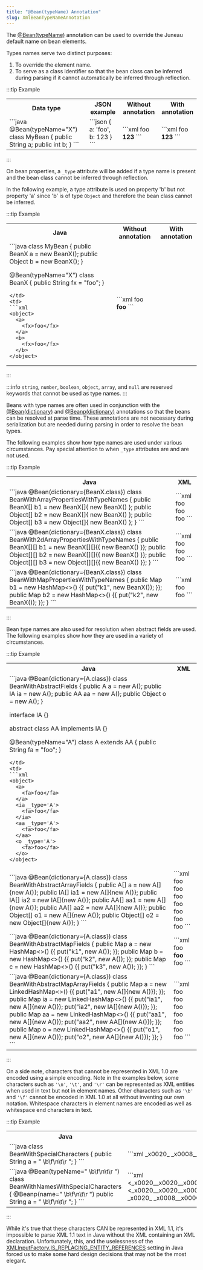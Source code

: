```yaml
---
title: "@Bean(typeName) Annotation"
slug: XmlBeanTypeNameAnnotation
---
```


The <a href="/site/apidocs/org/apache/juneau/annotation/Bean.html#typeName()" target="_blank">@Bean(typeName)</a> annotation can be used to override the Juneau default name on bean elements.

Types names serve two distinct purposes:

1. To override the element name.
2. To serve as a class identifier so that the bean class can be inferred during parsing if it cannot automatically be inferred through reflection.

:::tip Example
<table class="code-table">
<tr>
<th>Data type</th>
<th>JSON example</th>
<th>Without annotation</th>
<th>With annotation</th>
</tr>
<tr>
<td>
```java
@Bean(typeName="X")
class MyBean {
  public String a;
  public int b;
}
```
</td>
<td>
```json
{
  a: 'foo',
  b: 123
}
```
</td>
<td>
```xml
<object>
  <a>foo</a>
  <b>123</b>
</object>
```
</td>
<td>
```xml
<X>
  <a>foo</a>
  <b>123</b>
</X>
```
</td>
</tr>
</table>
:::

On bean properties, a `_type` attribute will be added if a type name is present and the bean class cannot be inferred through reflection.

In the following example, a type attribute is used on property 'b' but not property 'a' since 'b' is of type `Object` and therefore the bean class cannot be inferred.

:::tip Example
<table class="code-table">
<tr>
<th>Java</th>
<th>Without annotation</th>
<th>With annotation</th>
</tr>
<tr>
<td>
```java
class MyBean {
  public BeanX a = new BeanX();
  public Object b = new BeanX();
}

@Bean(typeName="X")
class BeanX {
  public String fx = "foo";
}
```
</td>
<td>
```xml
<object>
  <a>
    <fx>foo</fx>
  </a>
  <b>
    <fx>foo</fx>
  </b>
</object>
```
</td>
<td>
```xml
<object>
  <a>
    <fx>foo</fx>
  </a>
  <b _type='X'>
    <fx>foo</fx>
  </b>
</object>
```
</td>
</tr>
</table>
:::

:::info
`string`, `number`, `boolean`, `object`, `array`, and `null` are reserved keywords that cannot be used as type names.
:::

Beans with type names are often used in conjunction with the <a href="/site/apidocs/org/apache/juneau/annotation/Bean.html#dictionary()" target="_blank">@Bean(dictionary)</a> and <a href="/site/apidocs/org/apache/juneau/annotation/Beanp.html#dictionary()" target="_blank">@Beanp(dictionary)</a> annotations so that the beans can be resolved at parse time.
These annotations are not necessary during serialization but are needed during parsing in order to resolve the bean types.

The following examples show how type names are used under various circumstances.
Pay special attention to when `_type` attributes are and are not used.

:::tip Example
<table class="code-table">
<tr>
<th>Java</th>
<th>XML</th>
</tr>
<tr>
<td>
```java
@Bean(dictionary={BeanX.class})
class BeanWithArrayPropertiesWithTypeNames {
  public BeanX[] b1 = new BeanX[]{ 
    new BeanX() 
  };
  public Object[] b2 = new BeanX[]{ 
    new BeanX() 
  };
  public Object[] b3 = new Object[]{ 
    new BeanX() 
  };
}
```
</td>
<td>
```xml
<object>
  <b1>
    <X>
      <fx>foo</fx>
    </X>
  </b1>
  <b2>
    <X>
      <fx>foo</fx>
    </X>
  </b2>
  <b3>
    <X>
      <fx>foo</fx>
    </X>
  </b3>
</object>
```
</td>
</tr>
<tr>
<td>
```java
@Bean(dictionary={BeanX.class})
class BeanWith2dArrayPropertiesWithTypeNames {
  public BeanX[][] b1 = new BeanX[][]{{
    new BeanX()
  }};
  public Object[][] b2 = new BeanX[][]{{
    new BeanX()
  }};
  public Object[][] b3 = new Object[][]{{
    new BeanX()
  }};
}
```
</td>
<td>
```xml
<object>
  <b1>
    <array>
      <X>
        <fx>foo</fx>
      </X>
    </array>
  </b1>
  <b2>
    <array>
      <X>
        <fx>foo</fx>
      </X>
    </array>
  </b2>
  <b3>
    <array>
      <X>
        <fx>foo</fx>
      </X>
    </array>
  </b3>
</object>
```
</td>
</tr>
<tr>
<td>
```java
@Bean(dictionary={BeanX.class})
class BeanWithMapPropertiesWithTypeNames {
  public Map<String,BeanX> b1 = new HashMap<>() {{ 
    put("k1", new BeanX()); 
  }};
  public Map<String,Object> b2 = new HashMap<>() {{
    put("k2", new BeanX());
  }};
}
```
</td>
<td>
```xml
<object>
  <b1>
    <k1>
      <fx>foo</fx>
    </k1>
  </b1>
  <b2>
    <k2 _type='X'>
      <fx>foo</fx>
    </k2>
  </b2>
</object>
```
</td>
</tr>
</table>
:::

Bean type names are also used for resolution when abstract fields are used.
The following examples show how they are used in a variety of circumstances.

:::tip Example
<table class="code-table">
<tr>
<th>Java</th>
<th>XML</th>
</tr>
<tr>
<td>
```java
@Bean(dictionary={A.class})
class BeanWithAbstractFields {
  public A a = new A();
  public IA ia = new A();
  public AA aa = new A();
  public Object o = new A();
}

interface IA {}

abstract class AA implements IA {}

@Bean(typeName="A")
class A extends AA {
  public String fa = "foo";
}
```
</td>
<td>
```xml
<object>
  <a>
    <fa>foo</fa>
  </a>
  <ia _type='A'>
    <fa>foo</fa>
  </ia>
  <aa _type='A'>
    <fa>foo</fa>
  </aa>
  <o _type='A'>
    <fa>foo</fa>
  </o>
</object>
```
</td>
</tr>
<tr>
<td>
```java
@Bean(dictionary={A.class})
class BeanWithAbstractArrayFields {
  public A[] a = new A[]{new A()};
  public IA[] ia1 = new A[]{new A()};
  public IA[] ia2 = new IA[]{new A()};
  public AA[] aa1 = new A[]{new A()};
  public AA[] aa2 = new AA[]{new A()};
  public Object[] o1 = new A[]{new A()};
  public Object[] o2 = new Object[]{new A()};
}
```
</td>
<td>
```xml
<object>
  <a>
    <A>
      <fa>foo</fa>
    </A>
  </a>
  <ia1>
    <A>
      <fa>foo</fa>
    </A>
  </ia1>
  <ia2>
    <A>
      <fa>foo</fa>
    </A>
  </ia2>
  <aa1>
    <A>
      <fa>foo</fa>
    </A>
  </aa1>
  <aa2>
    <A>
      <fa>foo</fa>
    </A>
  </aa2>
  <o1>
    <A>
      <fa>foo</fa>
    </A>
  </o1>
  <o2>
    <A>
      <fa>foo</fa>
    </A>
  </o2>
</object>
```
</td>
</tr>
<tr>
<td>
```java
@Bean(dictionary={A.class})
class BeanWithAbstractMapFields {
  public Map<String,A> a = new HashMap<>() {{
    put("k1", new A());
  }};
  public Map<String,AA> b = new HashMap<>() {{
    put("k2", new A());
  }};
  public Map<String,Object> c = new HashMap<>() {{
    put("k3", new A());
  }};
}
```
</td>
<td>
```xml
<object>
  <a>
    <k1>
      <fa>foo</fa>
    </k1>
  </a>
  <b>
    <k2 _type='A'>
      <fa>foo</fa>
    </k2>
  </b>
  <c>
    <k3 _type='A'>
      <fa>foo</fa>
    </k3>
  </c>
</object>
```
</td>
</tr>
<tr>
<td>
```java
@Bean(dictionary={A.class})
class BeanWithAbstractMapArrayFields {
  public Map<String,A[]> a = new LinkedHashMap<>() {{
    put("a1", new A[]{new A()});
  }};
  public Map<String,IA[]> ia = new LinkedHashMap<>() {{
    put("ia1", new A[]{new A()});
    put("ia2", new IA[]{new A()});
  }};
  public Map<String,AA[]> aa = new LinkedHashMap<>() {{
    put("aa1", new A[]{new A()});
    put("aa2", new AA[]{new A()});
  }};
  public Map<String,Object[]> o = new LinkedHashMap<>() {{
    put("o1", new A[]{new A()});
    put("o2", new AA[]{new A()});
  }};
}
```
</td>
<td>
```xml
<object>
  <a>
    <a1>
      <A>
        <fa>foo</fa>
      </A>
    </a1>
  </a>
  <ia>
    <ia1>
      <A>
        <fa>foo</fa>
      </A>
    </ia1>
    <ia2>
      <A>
        <fa>foo</fa>
      </A>
    </ia2>
  </ia>
  <aa>
    <aa1>
      <A>
        <fa>foo</fa>
      </A>
    </aa1>
    <aa2>
      <A>
        <fa>foo</fa>
      </A>
    </aa2>
  </aa>
  <o>
    <o1>
      <A>
        <fa>foo</fa>
      </A>
    </o1>
    <o2>
      <A>
        <fa>foo</fa>
      </A>
    </o2>
  </o>
</object>
```
</td>
</tr>
</table>
:::

On a side note, characters that cannot be represented in XML 1.0 are encoded using a simple encoding.
Note in the examples below, some characters such as `'\n'`, `'\t'`, and `'\r'` can be represented as XML entities when used in text but not in element names.
Other characters such as `'\b'` and `'\f'` cannot be encoded in XML 1.0 at all without inventing our own notation.
Whitespace characters in element names are encoded as well as whitespace end characters in text.

:::tip Example
<table class="code-table">
<tr>
<th>Java</th>
<th>XML</th>
</tr>
<tr>
<td>
```java
class BeanWithSpecialCharacters {
  public String a = "  \b\f\n\t\r  ";
}
```
</td>
<td>
```xml
<object>
  <a>_x0020_ _x0008__x000C_&#x000a;&#x0009;&#x000d; _x0020_</a>
</object>
```
</td>
</tr>
<tr>
<td>
```java
@Bean(typeName="  \b\f\n\t\r  ")
class BeanWithNamesWithSpecialCharacters {
  @Beanp(name="  \b\f\n\t\r  ")
  public String a = "  \b\f\n\t\r  ";
}
```
</td>
<td>
```xml
<_x0020__x0020__x0008__x000C__x000A__x0009__x000D__x0020__x0020_>
  <_x0020__x0020__x0008__x000C__x000A__x0009__x000D__x0020__x0020_>
    _x0020_ _x0008__x000C_&#x000a;&#x0009;&#x000d; _x0020_
  </_x0020__x0020__x0008__x000C__x000A__x0009__x000D__x0020__x0020_>
</_x0020__x0020__x0008__x000C__x000A__x0009__x000D__x0020__x0020_>
```
</td>
</tr>
</table>
:::

While it's true that these characters CAN be represented in XML 1.1, it's impossible to parse XML 1.1 text in Java without the XML containing an XML declaration.
Unfortunately, this, and the uselessness of the <a href="https://docs.oracle.com/en/java/javase/17/docs/api/java.xml/javax/xml/stream/XMLInputFactory.html#IS_REPLACING_ENTITY_REFERENCES" target="_blank">XMLInputFactory.IS_REPLACING_ENTITY_REFERENCES</a> setting in Java forced us to make some hard design decisions that may not be the most elegant.
